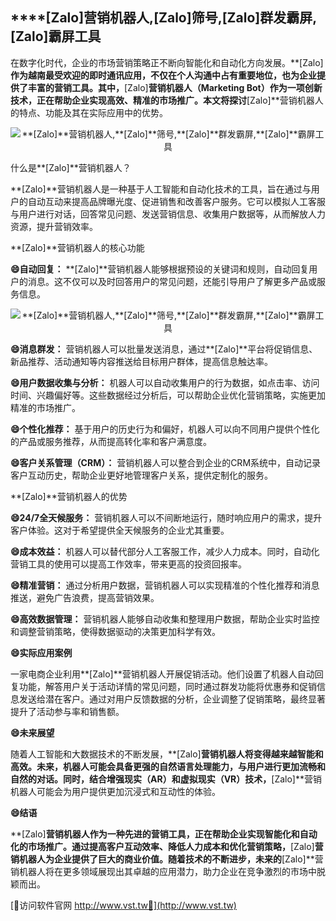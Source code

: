 ## ****[Zalo]**营销机器人,**[Zalo]**筛号,**[Zalo]**群发霸屏,**[Zalo]**霸屏工具**

在数字化时代，企业的市场营销策略正不断向智能化和自动化方向发展。**[Zalo]**作为越南最受欢迎的即时通讯应用，不仅在个人沟通中占有重要地位，也为企业提供了丰富的营销工具。其中，**[Zalo]**营销机器人（Marketing Bot）作为一项创新技术，正在帮助企业实现高效、精准的市场推广。本文将探讨**[Zalo]**营销机器人的特点、功能及其在实际应用中的优势。

 <center><img src="https://vst.tw/MP4/tuiguang/png/7.png" alt="**[Zalo]**营销机器人,**[Zalo]**筛号,**[Zalo]**群发霸屏,**[Zalo]**霸屏工具"></center>

什么是**[Zalo]**营销机器人？

**[Zalo]**营销机器人是一种基于人工智能和自动化技术的工具，旨在通过与用户的自动互动来提高品牌曝光度、促进销售和改善客户服务。它可以模拟人工客服与用户进行对话，回答常见问题、发送营销信息、收集用户数据等，从而解放人力资源，提升营销效率。

**[Zalo]**营销机器人的核心功能

**😄自动回复：**
**[Zalo]**营销机器人能够根据预设的关键词和规则，自动回复用户的消息。这不仅可以及时回答用户的常见问题，还能引导用户了解更多产品或服务信息。

 <center><img src="https://vst.tw/MP4/tuiguang/png/7.png" alt="**[Zalo]**营销机器人,**[Zalo]**筛号,**[Zalo]**群发霸屏,**[Zalo]**霸屏工具"></center>

**😄消息群发：**
营销机器人可以批量发送消息，通过**[Zalo]**平台将促销信息、新品推荐、活动通知等内容推送给目标用户群体，提高信息触达率。

**😄用户数据收集与分析：**
机器人可以自动收集用户的行为数据，如点击率、访问时间、兴趣偏好等。这些数据经过分析后，可以帮助企业优化营销策略，实施更加精准的市场推广。

**😄个性化推荐：**
基于用户的历史行为和偏好，机器人可以向不同用户提供个性化的产品或服务推荐，从而提高转化率和客户满意度。

**😄客户关系管理（CRM）：**
营销机器人可以整合到企业的CRM系统中，自动记录客户互动历史，帮助企业更好地管理客户关系，提供定制化的服务。

**[Zalo]**营销机器人的优势

**😄24/7全天候服务：**
营销机器人可以不间断地运行，随时响应用户的需求，提升客户体验。这对于希望提供全天候服务的企业尤其重要。

**😄成本效益：**
机器人可以替代部分人工客服工作，减少人力成本。同时，自动化营销工具的使用可以提高工作效率，带来更高的投资回报率。

**😄精准营销：**
通过分析用户数据，营销机器人可以实现精准的个性化推荐和消息推送，避免广告浪费，提高营销效果。

**😄高效数据管理：**
营销机器人能够自动收集和整理用户数据，帮助企业实时监控和调整营销策略，使得数据驱动的决策更加科学有效。

**😄实际应用案例**

一家电商企业利用**[Zalo]**营销机器人开展促销活动。他们设置了机器人自动回复功能，解答用户关于活动详情的常见问题，同时通过群发功能将优惠券和促销信息发送给潜在客户。通过对用户反馈数据的分析，企业调整了促销策略，最终显著提升了活动参与率和销售额。

**😄未来展望**

随着人工智能和大数据技术的不断发展，**[Zalo]**营销机器人将变得越来越智能和高效。未来，机器人可能会具备更强的自然语言处理能力，与用户进行更加流畅和自然的对话。同时，结合增强现实（AR）和虚拟现实（VR）技术，**[Zalo]**营销机器人可能会为用户提供更加沉浸式和互动性的体验。

**😄结语**

**[Zalo]**营销机器人作为一种先进的营销工具，正在帮助企业实现智能化和自动化的市场推广。通过提高客户互动效率、降低人力成本和优化营销策略，**[Zalo]**营销机器人为企业提供了巨大的商业价值。随着技术的不断进步，未来的**[Zalo]**营销机器人将在更多领域展现出其卓越的应用潜力，助力企业在竞争激烈的市场中脱颖而出。


[👻访问软件官网 http://www.vst.tw👻](http://www.vst.tw)
